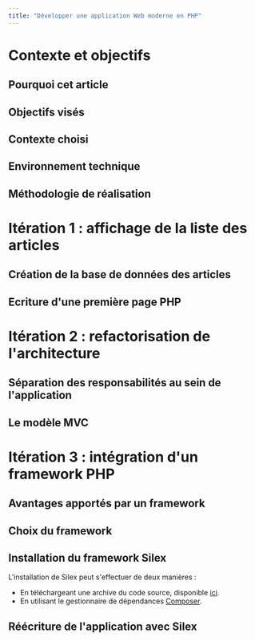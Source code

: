 ```yaml
---
title: "Développer une application Web moderne en PHP"
---
```




# Contexte et objectifs

## Pourquoi cet article

## Objectifs visés

## Contexte choisi

## Environnement technique

## Méthodologie de réalisation


# Itération 1 : affichage de la liste des articles

## Création de la base de données des articles

## Ecriture d'une première page PHP


# Itération 2 : refactorisation de l'architecture

## Séparation des responsabilités au sein de l'application

## Le modèle MVC


# Itération 3 : intégration d'un framework PHP

## Avantages apportés par un framework

## Choix du framework

## Installation du framework Silex

L'installation de Silex peut s'effectuer de deux manières :

* En téléchargeant une archive du code source, disponible [ici](http://silex.sensiolabs.org/download).
* En utilisant le gestionnaire de dépendances [Composer](https://getcomposer.org/).

## Réécriture de l'application avec Silex

